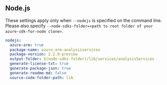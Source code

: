 ## Node.js

These settings apply only when `--nodejs` is specified on the command line.
Please also specify `--node-sdks-folder=<path to root folder of your azure-sdk-for-node clone>`.

``` yaml $(nodejs)
nodejs:
  azure-arm: true
  package-name: azure-arm-analysisservices
  package-version: 2.2.0-preview
  output-folder: $(node-sdks-folder)/lib/services/analysisServices
  generate-license-txt: true
  generate-package-json: true
  generate-readme-md: false
  source-code-folder-path: lib
```
